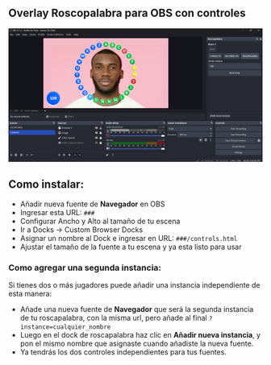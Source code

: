 ## Overlay Roscopalabra para OBS con controles

![Banner](.github/roscopalabra.jpg)

## Como instalar:

- Añadir nueva fuente de **Navegador** en OBS
- Ingresar esta URL: `###`
- Configurar Ancho y Alto al tamaño de tu escena
- Ir a Docks -> Custom Browser Docks
- Asignar un nombre al Dock e ingresar en URL: `###/controls.html`
- Ajustar el tamaño de la fuente a tu escena y ya esta listo para usar

### Como agregar una segunda instancia:

Si tienes dos o más jugadores puede añadir una instancia independiente de esta manera:

- Añade una nueva fuente de **Navegador** que será la segunda instancia de tu roscapalabra, con la misma url, pero añade al final `?instance=cualquier_nombre`
- Luego en el dock de roscapalabra haz clic en **Añadir nueva instancia**, y pon el mismo nombre que asignaste cuando añadiste la nueva fuente.
- Ya tendrás los dos controles independientes para tus fuentes.
